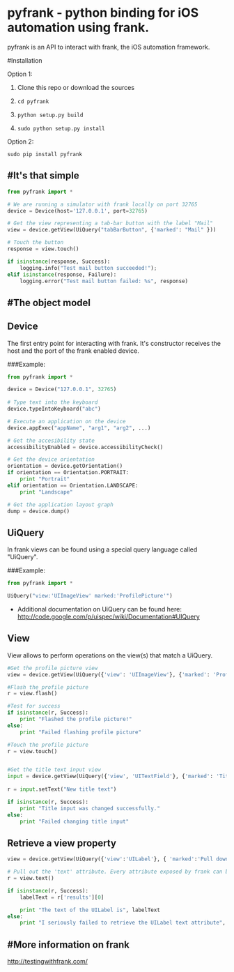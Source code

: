 pyfrank - python binding for iOS automation using frank.
==================================================

pyfrank is an API to interact with frank, the iOS automation framework.


#Installation

Option 1:

1. Clone this repo or download the sources

2. `cd pyfrank`

3. `python setup.py build`

4. `sudo python setup.py install`

Option 2:

`sudo pip install pyfrank`



#It's that simple
----------

```python
from pyfrank import *

# We are running a simulator with frank locally on port 32765
device = Device(host='127.0.0.1', port=32765)

# Get the view representing a tab-bar button with the label "Mail"
view = device.getView(UiQuery("tabBarButton", {'marked': "Mail" }))

# Touch the button
response = view.touch()

if isinstance(response, Success):
    logging.info("Test mail button succeeded!");
elif isinstance(response, Failure):
    logging.error("Test mail button failed: %s", response)
```

#The object model
----------

## Device
The first entry point for interacting with frank. It's constructor receives the host and the port of the frank enabled device.


###Example:
```python
from pyfrank import *

device = Device("127.0.0.1", 32765)
    
# Type text into the keyboard
device.typeIntoKeyboard("abc")

# Execute an application on the device
device.appExec("appName", "arg1", "arg2", ...)

# Get the accesibility state
accessibilityEnabled = device.accessibilityCheck()

# Get the device orientation
orientation = device.getOrientation()
if orientation == Orientation.PORTRAIT:
    print "Portrait"
elif orientation == Orientation.LANDSCAPE:
    print "Landscape"

# Get the application layout graph
dump = device.dump()
```

## UiQuery
In frank views can be found using a special query language called "UiQuery". 

###Example:
```python
from pyfrank import *

UiQuery("view:'UIImageView' marked:'ProfilePicture'")
```

* Additional documentation on UiQuery can be found here: http://code.google.com/p/uispec/wiki/Documentation#UIQuery


## View
View allows to perform operations on the view(s) that match a UiQuery.

```python
#Get the profile picture view
view = device.getView(UiQuery({'view': 'UIImageView'}, {'marked': 'ProfilePicture'}))

#Flash the profile picture
r = view.flash() 

#Test for success
if isinstance(r, Success):
    print "Flashed the profile picture!"
else:
    print "Failed flashing profile picture"

#Touch the profile picture
r = view.touch()


#Get the title text input view
input = device.getView(UiQuery({'view', 'UITextField'}, {'marked': 'Title'}))
    
r = input.setText("New title text")    

if isinstance(r, Success):
    print "Title input was changed successfully."
else:
    print "Failed changing title input"
```

## Retrieve a view property
```python
view = device.getView(UiQuery({'view':'UILabel'}, { 'marked':'Pull down to refresh...' }))

# Pull out the 'text' attribute. Every attribute exposed by frank can be called as a method on the view to retrieve it's value.
r = view.text()

if isinstance(r, Success):
    labelText = r['results'][0]

    print "The text of the UILabel is", labelText
else:
    print "I seriously failed to retrieve the UILabel text attribute", r
```

#More information on frank
----------
http://testingwithfrank.com/

